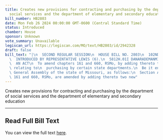 ```yaml
---
title: Creates new provisions for contracting and purchasing by the department of
  social services and the department of elementary and secondary education
bill_number: HB2803
date: Mon Feb 26 2024 00:00:00 GMT-0600 (Central Standard Time)
status: Introduced
chamber: House
sponsor: Unknown
vote_summary: Unavailable
legiscan_url: https://legiscan.com/MO/text/HB2803/id/2942328
draft: false
bill_text: "|\n  SECOND REGULAR SESSION\n  HOUSE BILL NO. 2803\n  102ND GENERAL ASSEMBLY\n\
  \  INTRODUCED BY REPRESENTATIVE LEWIS (6).\n  5812H.01I DANARADEMANMILLER,ChiefClerk\n\
  \  AN ACT\n  To amend chapters 161 and 660, RSMo, by adding thereto two new sections\
  \ relating to\n  purchasing by certain state departments.\n  Be it enacted by the\
  \ General Assembly of the state of Missouri, as follows:\n  Section A. Chapters\
  \ 161 and 660, RSMo, are amended by adding thereto two new"
---
```

Creates new provisions for contracting and purchasing by the department of social services and the department of elementary and secondary education

---

## Read Full Bill Text

You can view the full text [here](https://legiscan.com/MO/text/HB2803/id/2942328).
